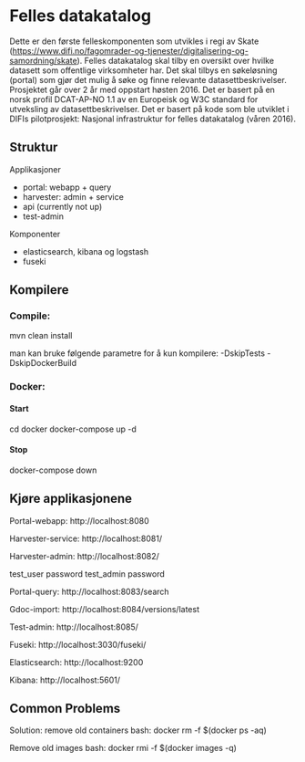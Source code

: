 # Felles datakatalog

Dette er den første felleskomponenten som utvikles i regi av Skate (https://www.difi.no/fagomrader-og-tjenester/digitalisering-og-samordning/skate). Felles datakatalog skal tilby en oversikt over hvilke datasett som offentlige virksomheter har. Det skal tilbys en søkeløsning (portal) som gjør det mulig å søke og finne relevante datasettbeskrivelser. Prosjektet går over 2 år med oppstart høsten 2016. Det er basert på en norsk profil DCAT-AP-NO 1.1 av en Europeisk og W3C standard for utveksling av datasettbeskrivelser. Det er basert på kode som ble utviklet i DIFIs pilotprosjekt: Nasjonal infrastruktur for felles datakatalog (våren 2016). 

## Struktur

Applikasjoner

* portal: webapp + query
* harvester: admin + service
* api (currently not up)
* test-admin

Komponenter

* elasticsearch, kibana og logstash
* fuseki

## Kompilere
### Compile:
mvn clean install
 
man kan bruke følgende parametre for å kun kompilere: -DskipTests -DskipDockerBuild 

### Docker:
#### Start
cd docker
docker-compose up -d

#### Stop
docker-compose down


## Kjøre applikasjonene 


Portal-webapp:
http://localhost:8080

Harvester-service: 
http://localhost:8081/

Harvester-admin:
http://localhost:8082/

test_user password
test_admin password

Portal-query:
http://localhost:8083/search

Gdoc-import:
http://localhost:8084/versions/latest

Test-admin:
http://localhost:8085/

Fuseki:
http://localhost:3030/fuseki/

Elasticsearch:
http://localhost:9200

Kibana:
http://localhost:5601/


## Common Problems

Solution: remove old containers
bash: docker rm -f $(docker ps -aq)

Remove old images
bash: docker rmi -f $(docker images -q)
